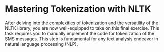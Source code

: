 # Mastering Tokenization with NLTK

After delving into the complexities of tokenization and the versatility of the NLTK library, you are now well-equipped to take on this final exercise. This task requires you to manually implement the code for tokenization of the SMS messages. This step is fundamental for any text analysis endeavor in natural language processing (NLP).